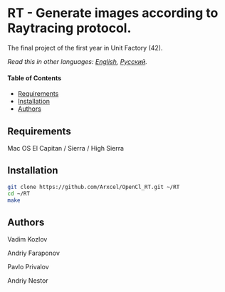 # RT - Generate images according to Raytracing protocol.
The final project of the first year in Unit Factory (42).

*Read this in other languages: [English](README.md), [Русский](README-ru.md).*

#### Table of Contents

- [Requirements](#requirements)
- [Installation](#installation)
- [Authors](#authors)

## Requirements

Mac OS El Capitan / Sierra / High Sierra

## Installation

```bash
git clone https://github.com/Arxcel/OpenCl_RT.git ~/RT
cd ~/RT
make
```
## Authors

Vadim Kozlov

Andriy Faraponov

Pavlo Privalov

Andriy Nestor

